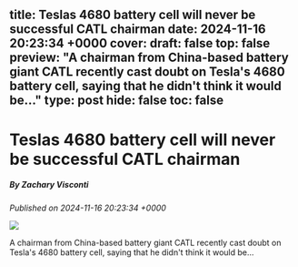 title: Teslas 4680 battery cell will never be successful CATL chairman
date: 2024-11-16 20:23:34 +0000
cover: 
draft: false
top: false
preview: "A chairman from China-based battery giant CATL recently cast doubt on Tesla's 4680 battery cell, saying that he didn't think it would be..."
type: post
hide: false
toc: false
---

# Teslas 4680 battery cell will never be successful CATL chairman
##### By Zachary Visconti
_Published on 2024-11-16 20:23:34 +0000_

![](https://www.teslarati.com/wp-content/uploads/2022/08/4680-cells.jpeg)

A chairman from China-based battery giant CATL recently cast doubt on Tesla's 4680 battery cell, saying that he didn't think it would be...
